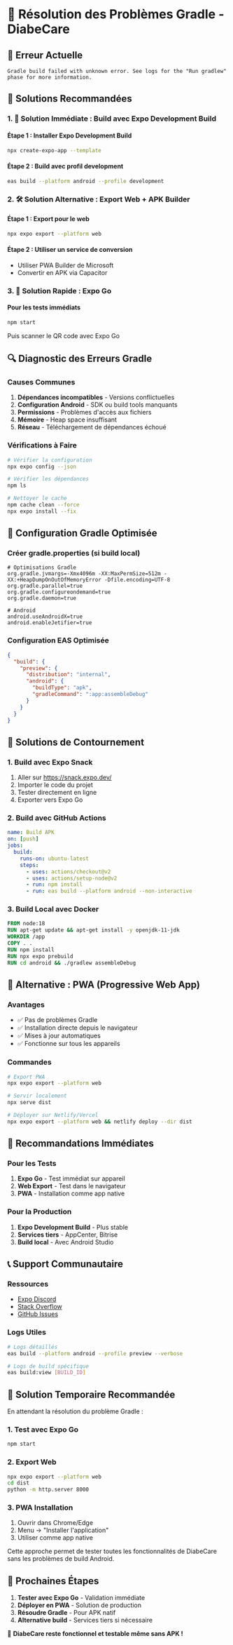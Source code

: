 # 🔧 Résolution des Problèmes Gradle - DiabeCare

## 🚨 Erreur Actuelle
```
Gradle build failed with unknown error. See logs for the "Run gradlew" phase for more information.
```

## 🎯 Solutions Recommandées

### 1. 🔄 Solution Immédiate : Build avec Expo Development Build

#### Étape 1 : Installer Expo Development Build
```bash
npx create-expo-app --template
```

#### Étape 2 : Build avec profil development
```bash
eas build --platform android --profile development
```

### 2. 🛠️ Solution Alternative : Export Web + APK Builder

#### Étape 1 : Export pour le web
```bash
npx expo export --platform web
```

#### Étape 2 : Utiliser un service de conversion
- Utiliser PWA Builder de Microsoft
- Convertir en APK via Capacitor

### 3. 📱 Solution Rapide : Expo Go

#### Pour les tests immédiats
```bash
npm start
```
Puis scanner le QR code avec Expo Go

## 🔍 Diagnostic des Erreurs Gradle

### Causes Communes
1. **Dépendances incompatibles** - Versions conflictuelles
2. **Configuration Android** - SDK ou build tools manquants
3. **Permissions** - Problèmes d'accès aux fichiers
4. **Mémoire** - Heap space insuffisant
5. **Réseau** - Téléchargement de dépendances échoué

### Vérifications à Faire
```bash
# Vérifier la configuration
npx expo config --json

# Vérifier les dépendances
npm ls

# Nettoyer le cache
npm cache clean --force
npx expo install --fix
```

## 🎯 Configuration Gradle Optimisée

### Créer gradle.properties (si build local)
```properties
# Optimisations Gradle
org.gradle.jvmargs=-Xmx4096m -XX:MaxPermSize=512m -XX:+HeapDumpOnOutOfMemoryError -Dfile.encoding=UTF-8
org.gradle.parallel=true
org.gradle.configureondemand=true
org.gradle.daemon=true

# Android
android.useAndroidX=true
android.enableJetifier=true
```

### Configuration EAS Optimisée
```json
{
  "build": {
    "preview": {
      "distribution": "internal",
      "android": {
        "buildType": "apk",
        "gradleCommand": ":app:assembleDebug"
      }
    }
  }
}
```

## 🚀 Solutions de Contournement

### 1. Build avec Expo Snack
1. Aller sur https://snack.expo.dev/
2. Importer le code du projet
3. Tester directement en ligne
4. Exporter vers Expo Go

### 2. Build avec GitHub Actions
```yaml
name: Build APK
on: [push]
jobs:
  build:
    runs-on: ubuntu-latest
    steps:
      - uses: actions/checkout@v2
      - uses: actions/setup-node@v2
      - run: npm install
      - run: eas build --platform android --non-interactive
```

### 3. Build Local avec Docker
```dockerfile
FROM node:18
RUN apt-get update && apt-get install -y openjdk-11-jdk
WORKDIR /app
COPY . .
RUN npm install
RUN npx expo prebuild
RUN cd android && ./gradlew assembleDebug
```

## 📱 Alternative : PWA (Progressive Web App)

### Avantages
- ✅ Pas de problèmes Gradle
- ✅ Installation directe depuis le navigateur
- ✅ Mises à jour automatiques
- ✅ Fonctionne sur tous les appareils

### Commandes
```bash
# Export PWA
npx expo export --platform web

# Servir localement
npx serve dist

# Déployer sur Netlify/Vercel
npx expo export --platform web && netlify deploy --dir dist
```

## 🎯 Recommandations Immédiates

### Pour les Tests
1. **Expo Go** - Test immédiat sur appareil
2. **Web Export** - Test dans le navigateur
3. **PWA** - Installation comme app native

### Pour la Production
1. **Expo Development Build** - Plus stable
2. **Services tiers** - AppCenter, Bitrise
3. **Build local** - Avec Android Studio

## 📞 Support Communautaire

### Ressources
- [Expo Discord](https://discord.gg/expo)
- [Stack Overflow](https://stackoverflow.com/questions/tagged/expo)
- [GitHub Issues](https://github.com/expo/expo/issues)

### Logs Utiles
```bash
# Logs détaillés
eas build --platform android --profile preview --verbose

# Logs de build spécifique
eas build:view [BUILD_ID]
```

## 🎉 Solution Temporaire Recommandée

En attendant la résolution du problème Gradle :

### 1. Test avec Expo Go
```bash
npm start
```

### 2. Export Web
```bash
npx expo export --platform web
cd dist
python -m http.server 8000
```

### 3. PWA Installation
1. Ouvrir dans Chrome/Edge
2. Menu → "Installer l'application"
3. Utiliser comme app native

Cette approche permet de tester toutes les fonctionnalités de DiabeCare sans les problèmes de build Android.

## 🔄 Prochaines Étapes

1. **Tester avec Expo Go** - Validation immédiate
2. **Déployer en PWA** - Solution de production
3. **Résoudre Gradle** - Pour APK natif
4. **Alternative build** - Services tiers si nécessaire

🏥 **DiabeCare reste fonctionnel et testable même sans APK !**
